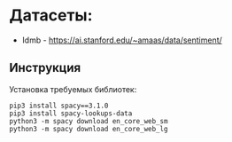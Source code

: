 # Датасеты:
- Idmb - https://ai.stanford.edu/~amaas/data/sentiment/

## Инструкция

Установка требуемых библиотек:
```
pip3 install spacy==3.1.0
pip3 install spacy-lookups-data
python3 -m spacy download en_core_web_sm
python3 -m spacy download en_core_web_lg
```